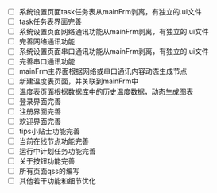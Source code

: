 - [ ] 系统设置页面task任务表从mainFrm剥离，有独立的.ui文件
- [ ] task任务表界面完善
- [ ] 系统设置页面网络通讯功能从mainFrm剥离，有独立的.ui文件
- [ ] 完善网络通讯功能
- [ ] 系统设置页面串口通讯功能从mainFrm剥离，有独立的.ui文件
- [ ] 完善串口通讯功能
- [ ] mainFrm主界面根据网络或串口通讯内容动态生成节点
- [ ] 新建温度表页面，并关联到mainFrm中
- [ ] 温度表页面根据数据库中的历史温度数据，动态生成图表
- [ ] 登录界面完善
- [ ] 注册界面完善
- [ ] 欢迎界面完善
- [ ] tips小贴士功能完善
- [ ] 当前在线节点功能完善
- [ ] 运行中计划任务功能完善
- [ ] 关于按钮功能完善
- [ ] 所有页面qss的编写
- [ ] 其他若干功能和细节优化